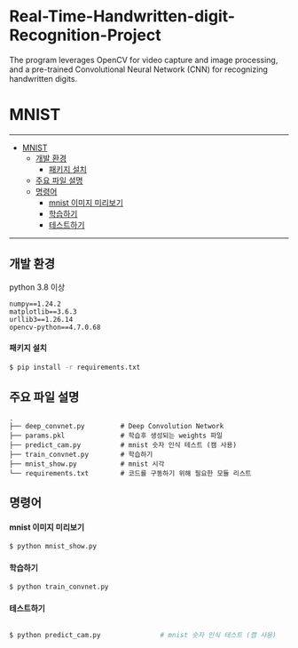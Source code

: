# Real-Time-Handwritten-digit-Recognition-Project
The program leverages OpenCV for video capture and image processing, and a pre-trained Convolutional Neural Network (CNN) for recognizing handwritten digits.

# MNIST

---

- [MNIST](#mnist)
  - [개발 환경](#개발-환경)
      - [패키지 설치](#패키지-설치)
  - [주요 파일 설명](#주요-파일-설명)
  - [명령어](#명령어)
      - [mnist 이미지 미리보기](#mnist-이미지-미리보기)
      - [학습하기](#학습하기)
      - [테스트하기](#테스트하기)

---

## 개발 환경

python 3.8 이상

```
numpy==1.24.2
matplotlib==3.6.3
urllib3==1.26.14
opencv-python==4.7.0.68
```

#### 패키지 설치
```bash
$ pip install -r requirements.txt
```

## 주요 파일 설명

```
.
├── deep_convnet.py         # Deep Convolution Network
├── params.pkl              # 학습후 생성되는 weights 파일
├── predict_cam.py          # mnist 숫자 인식 테스트 (캠 사용)
├── train_convnet.py        # 학습하기
├── mnist_show.py           # mnist 시각
└── requirements.txt        # 코드를 구동하기 위해 필요한 모듈 리스트
```

## 명령어

#### mnist 이미지 미리보기

```bash
$ python mnist_show.py
```

#### 학습하기

```bash
$ python train_convnet.py
```

#### 테스트하기

```bash

$ python predict_cam.py               # mnist 숫자 인식 테스트 (캠 사용)
```

